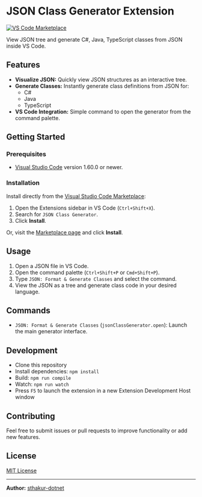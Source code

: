# JSON Class Generator Extension

[![VS Code Marketplace](https://img.shields.io/visual-studio-marketplace/v/SuvankarThakur.json-class-generator?label=VS%20Code%20Marketplace)](https://marketplace.visualstudio.com/items?itemName=SuvankarThakur.json-class-generator)

View JSON tree and generate C#, Java, TypeScript classes from JSON inside VS Code.

## Features

- **Visualize JSON:** Quickly view JSON structures as an interactive tree.
- **Generate Classes:** Instantly generate class definitions from JSON for:
  - C#
  - Java
  - TypeScript
- **VS Code Integration:** Simple command to open the generator from the command palette.

## Getting Started

### Prerequisites

- [Visual Studio Code](https://code.visualstudio.com/) version 1.60.0 or newer.

### Installation

Install directly from the [Visual Studio Code Marketplace](https://marketplace.visualstudio.com/items?itemName=SuvankarThakur.json-class-generator):

1. Open the Extensions sidebar in VS Code (`Ctrl+Shift+X`).
2. Search for `JSON Class Generator`.
3. Click **Install**.

Or, visit the [Marketplace page](https://marketplace.visualstudio.com/items?itemName=SuvankarThakur.json-class-generator) and click **Install**.

## Usage

1. Open a JSON file in VS Code.
2. Open the command palette (`Ctrl+Shift+P` or `Cmd+Shift+P`).
3. Type `JSON: Format & Generate Classes` and select the command.
4. View the JSON as a tree and generate class code in your desired language.

## Commands

- `JSON: Format & Generate Classes` (`jsonClassGenerator.open`): Launch the main generator interface.

## Development

- Clone this repository
- Install dependencies: `npm install`
- Build: `npm run compile`
- Watch: `npm run watch`
- Press `F5` to launch the extension in a new Extension Development Host window

## Contributing

Feel free to submit issues or pull requests to improve functionality or add new features.

## License

[MIT License](LICENSE)

---

**Author:** [sthakur-dotnet](https://github.com/sthakur-dotnet)
